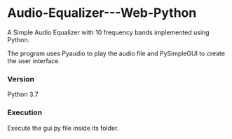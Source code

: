 # Audio-Equalizer---Web-Python
A Simple Audio Equalizer with 10 frequency bands implemented using Python.

The program uses Pyaudio to play the audio file and PySimpleGUI to create the user interface. 

### Version
Python 3.7

### Execution

Execute the gui.py file inside its folder.
